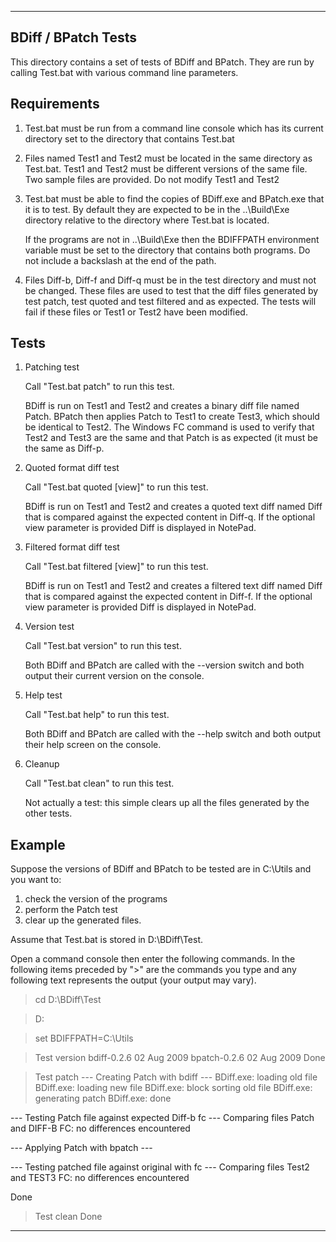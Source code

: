 --------------------------------------------------------------------------------
BDiff / BPatch Tests
--------------------------------------------------------------------------------

This directory contains a set of tests of BDiff and BPatch. They are run by
calling Test.bat with various command line parameters.

Requirements
--------------------------------------------------------------------------------

1) Test.bat must be run from a command line console which has its current
   directory set to the directory that contains Test.bat

2) Files named Test1 and Test2 must be located in the same directory as
   Test.bat. Test1 and Test2 must be different versions of the same file. Two
   sample files are provided. Do not modify Test1 and Test2

3) Test.bat must be able to find the copies of BDiff.exe and BPatch.exe that it
   is to test. By default they are expected to be in the ..\Build\Exe directory
   relative to the directory where Test.bat is located.

   If the programs are not in ..\Build\Exe then the BDIFFPATH environment
   variable must be set to the directory that contains both programs. Do not
   include a backslash at the end of the path.

4) Files Diff-b, Diff-f and Diff-q must be in the test directory and must not be
   changed. These files are used to test that the diff files  generated by test
   patch, test quoted and test filtered and as expected. The tests will fail if
   these files or Test1 or Test2 have been modified.

Tests
--------------------------------------------------------------------------------

1) Patching test

   Call "Test.bat patch" to run this test.

   BDiff is run on Test1 and Test2 and creates a binary diff file named Patch.
   BPatch then applies Patch to Test1 to create Test3, which should be identical
   to Test2. The Windows FC command is used to verify that Test2 and Test3 are
   the same and that Patch is as expected (it must be the same as Diff-p.

2) Quoted format diff test

   Call "Test.bat quoted [view]" to run this test.

   BDiff is run on Test1 and Test2 and creates a quoted text diff named Diff
   that is compared against the expected content in Diff-q. If the optional view
   parameter is provided Diff is displayed in NotePad.

3) Filtered format diff test

   Call "Test.bat filtered [view]" to run this test.

   BDiff is run on Test1 and Test2 and creates a filtered text diff named Diff
   that is compared against the expected content in Diff-f. If the optional view
   parameter is provided Diff is displayed in NotePad.

4) Version test

   Call "Test.bat version" to run this test.

   Both BDiff and BPatch are called with the --version switch and both output
   their current version on the console.

5) Help test

   Call "Test.bat help" to run this test.

   Both BDiff and BPatch are called with the --help switch and both output their
   help screen on the console.

6) Cleanup

   Call "Test.bat clean" to run this test.

   Not actually a test: this simple clears up all the files generated by the
   other tests.

Example
--------------------------------------------------------------------------------

Suppose the versions of BDiff and BPatch to be tested are in C:\Utils and you
want to:
1) check the version of the programs
2) perform the Patch test
3) clear up the generated files.

Assume that Test.bat is stored in D:\BDiff\Test.

Open a command console then enter the following commands. In the following items
preceded by ">" are the commands you type and any following text represents the
output (your output may vary).

  >cd D:\BDiff\Test

  >D:

  >set BDIFFPATH=C:\Utils

  >Test version
  bdiff-0.2.6 02 Aug 2009
  bpatch-0.2.6 02 Aug 2009
  Done

  >Test patch
  --- Creating Patch with bdiff ---
  BDiff.exe: loading old file
  BDiff.exe: loading new file
  BDiff.exe: block sorting old file
  BDiff.exe: generating patch
  BDiff.exe: done

  --- Testing Patch file against expected Diff-b fc ---
  Comparing files Patch and DIFF-B
  FC: no differences encountered

  --- Applying Patch with bpatch ---

  --- Testing patched file against original with fc ---
  Comparing files Test2 and TEST3
  FC: no differences encountered

  Done

  >Test clean
  Done

--------------------------------------------------------------------------------

